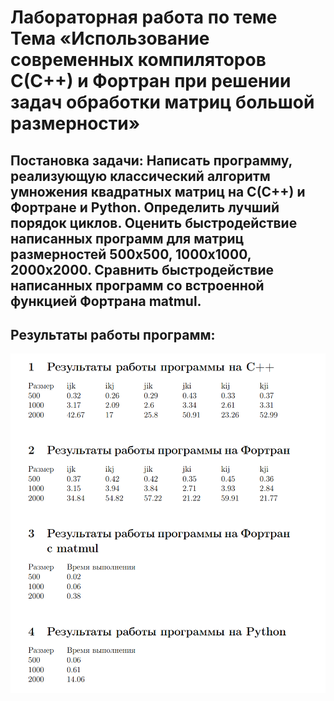 # Лабораторная работа по теме Тема «Использование современных компиляторов C(C++) и Фортран при решении задач обработки матриц большой размерности»
## Постановка задачи: Написать программу, реализующую классический алгоритм умножения квадратных матриц на С(С++) и Фортране и Python. Определить лучший порядок циклов. Оценить быстродействие написанных программ для матриц размерностей 500х500, 1000х1000, 2000х2000. Сравнить быстродействие написанных программ со встроенной функцией Фортрана matmul.
## Результаты работы программ:
![resq](image-1.png)

